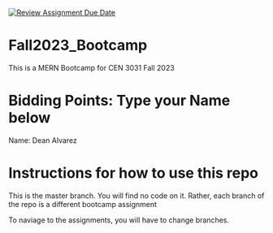 [![Review Assignment Due Date](https://classroom.github.com/assets/deadline-readme-button-24ddc0f5d75046c5622901739e7c5dd533143b0c8e959d652212380cedb1ea36.svg)](https://classroom.github.com/a/9OZcWW9I)
# Fall2023_Bootcamp
This is a MERN Bootcamp for CEN 3031 Fall 2023

# Bidding Points: Type your Name below
Name: Dean Alvarez

# Instructions for how to use this repo
This is the master branch. You will find no code on it.
Rather, each branch of the repo is a different bootcamp assignment

To naviage to the assignments, you will have to change branches.

